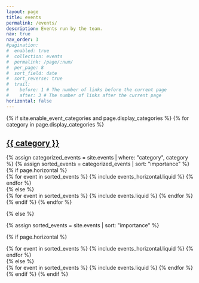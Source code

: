 ```yaml
---
layout: page
title: events
permalink: /events/
description: Events run by the team.
nav: true
nav_order: 3
#pagination:
#  enabled: true
#  collection: events
#  permalink: /page/:num/
#  per_page: 8
#  sort_field: date
#  sort_reverse: true
#  trail:
#    before: 1 # The number of links before the current page
#    after: 3 # The number of links after the current page
horizontal: false
---
```


<!-- pages/events.md -->
<div class="events">
{% if site.enable_event_categories and page.display_categories %}
  <!-- Display categorized events -->
  {% for category in page.display_categories %}
  <a id="{{ category }}" href=".#{{ category }}">
    <h2 class="category">{{ category }}</h2>
  </a>
  {% assign categorized_events = site.events | where: "category", category %}
  {% assign sorted_events = categorized_events | sort: "importance" %}
  <!-- Generate cards for each event -->
  {% if page.horizontal %}
  <div class="container">
    <div class="row row-cols-1 row-cols-md-2">
    {% for event in sorted_events %}
      {% include events_horizontal.liquid %}
    {% endfor %}
    </div>
  </div>
  {% else %}
  <div class="row row-cols-1 row-cols-md-3">
    {% for event in sorted_events %}
      {% include events.liquid %}
    {% endfor %}
  </div>
  {% endif %}
  {% endfor %}

{% else %}

<!-- Display events without categories -->

{% assign sorted_events = site.events | sort: "importance" %}

  <!-- Generate cards for each event -->

{% if page.horizontal %}

  <div class="container">
    <div class="row row-cols-1 row-cols-md-2">
    {% for event in sorted_events %}
      {% include events_horizontal.liquid %}
    {% endfor %}
    </div>
  </div>
  {% else %}
  <div class="row row-cols-1 row-cols-md-3">
    {% for event in sorted_events %}
      {% include events.liquid %}
    {% endfor %}
  </div>
  {% endif %}
{% endif %}
</div>
